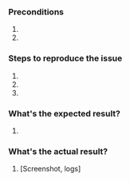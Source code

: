 <!--- Provide a general summary of the issue in the Title above -->

### Preconditions
<!--- Provide a more detailed information of environment you use -->
<!--- Magento version, tag, HEAD, etc., PHP & MySQL version, etc.. -->
1. 
2. 

### Steps to reproduce the issue

1. 
2. 
3. 

### What's the expected result?
<!--- Tell us what should happen -->

1. 

### What's the actual result?
<!--- Tell us what happens instead -->

1. [Screenshot, logs]
